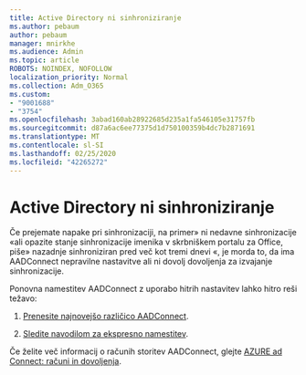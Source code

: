 ```yaml
---
title: Active Directory ni sinhroniziranje
ms.author: pebaum
author: pebaum
manager: mnirkhe
ms.audience: Admin
ms.topic: article
ROBOTS: NOINDEX, NOFOLLOW
localization_priority: Normal
ms.collection: Adm_O365
ms.custom:
- "9001688"
- "3754"
ms.openlocfilehash: 3abad160ab28922685d235a1fa546105e31757fb
ms.sourcegitcommit: d87a6ac6ee77375d1d750100359b4dc7b2871691
ms.translationtype: MT
ms.contentlocale: sl-SI
ms.lasthandoff: 02/25/2020
ms.locfileid: "42265272"
---
```

# <a name="active-directory-not-syncing"></a>Active Directory ni sinhroniziranje

Če prejemate napake pri sinhronizaciji, na primer» ni nedavne sinhronizacije «ali opazite stanje sinhronizacije imenika v skrbniškem portalu za Office, piše» nazadnje sinhroniziran pred več kot tremi dnevi «, je morda to, da ima AADConnect nepravilne nastavitve ali ni dovolj dovoljenja za izvajanje sinhronizacije.  

Ponovna namestitev AADConnect z uporabo hitrih nastavitev lahko hitro reši težavo:

1. [Prenesite najnovejšo različico AADConnect](https://go.microsoft.com/fwlink/?LinkId=615771).

2. [Sledite navodilom za ekspresno namestitev](https://docs.microsoft.com/azure/active-directory/hybrid/how-to-connect-install-express).

Če želite več informacij o računih storitev AADConnect, glejte [AZURE ad Connect: računi in dovoljenja](https://docs.microsoft.com/azure/active-directory/hybrid/reference-connect-accounts-permissions).
